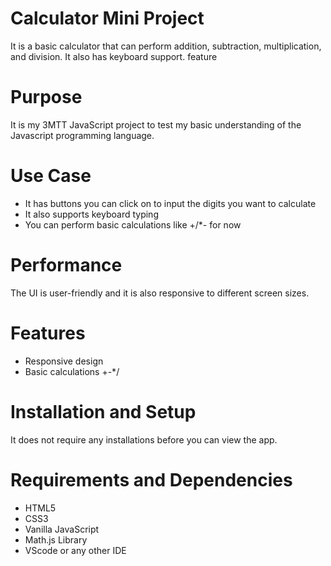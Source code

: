 # Calculator Mini Project
It is a basic calculator that can perform addition, subtraction, multiplication, and division. It also has keyboard support. feature

# Purpose
It is my 3MTT JavaScript project to test my basic understanding of the Javascript programming language. 

# Use Case
- It has buttons you can click on to input the digits you want to calculate
- It also supports keyboard typing
- You can perform basic calculations like +/*- for now

# Performance
The UI is user-friendly and it is also responsive to different screen sizes.

# Features
- Responsive design
- Basic calculations +-*/

# Installation and Setup
It does not require any installations before you can view the app. 

# Requirements and Dependencies
- HTML5
- CSS3
- Vanilla JavaScript
- Math.js Library
- VScode or any other IDE
